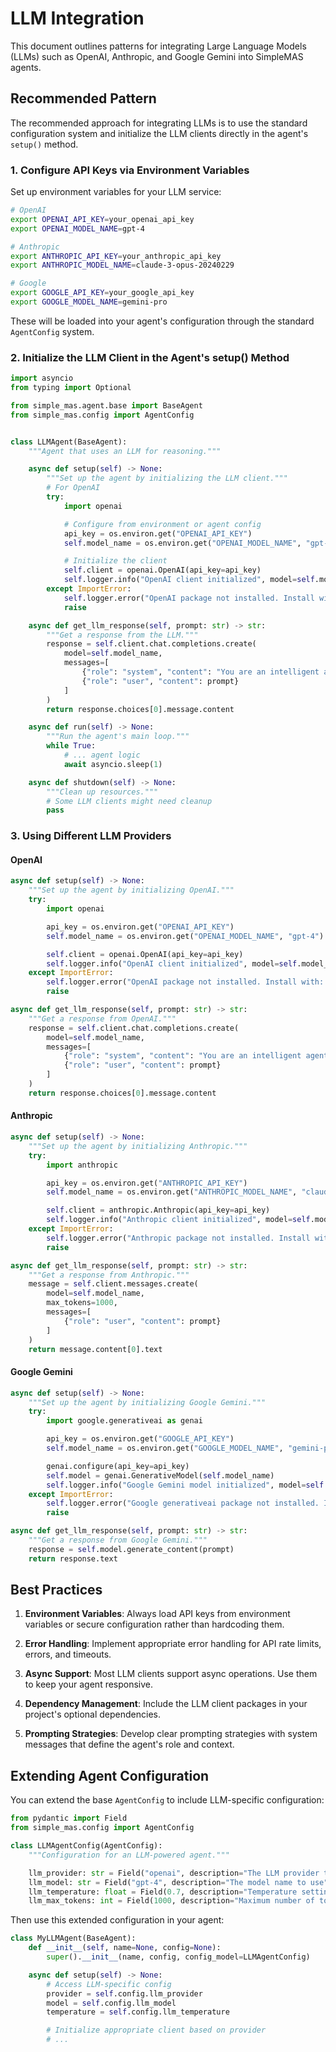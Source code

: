 # LLM Integration

This document outlines patterns for integrating Large Language Models (LLMs) such as OpenAI, Anthropic, and Google Gemini into SimpleMAS agents.

## Recommended Pattern

The recommended approach for integrating LLMs is to use the standard configuration system and initialize the LLM clients directly in the agent's `setup()` method.

### 1. Configure API Keys via Environment Variables

Set up environment variables for your LLM service:

```bash
# OpenAI
export OPENAI_API_KEY=your_openai_api_key
export OPENAI_MODEL_NAME=gpt-4

# Anthropic
export ANTHROPIC_API_KEY=your_anthropic_api_key
export ANTHROPIC_MODEL_NAME=claude-3-opus-20240229

# Google
export GOOGLE_API_KEY=your_google_api_key
export GOOGLE_MODEL_NAME=gemini-pro
```

These will be loaded into your agent's configuration through the standard `AgentConfig` system.

### 2. Initialize the LLM Client in the Agent's setup() Method

```python
import asyncio
from typing import Optional

from simple_mas.agent.base import BaseAgent
from simple_mas.config import AgentConfig


class LLMAgent(BaseAgent):
    """Agent that uses an LLM for reasoning."""

    async def setup(self) -> None:
        """Set up the agent by initializing the LLM client."""
        # For OpenAI
        try:
            import openai

            # Configure from environment or agent config
            api_key = os.environ.get("OPENAI_API_KEY")
            self.model_name = os.environ.get("OPENAI_MODEL_NAME", "gpt-4")

            # Initialize the client
            self.client = openai.OpenAI(api_key=api_key)
            self.logger.info("OpenAI client initialized", model=self.model_name)
        except ImportError:
            self.logger.error("OpenAI package not installed. Install with: pip install openai")
            raise

    async def get_llm_response(self, prompt: str) -> str:
        """Get a response from the LLM."""
        response = self.client.chat.completions.create(
            model=self.model_name,
            messages=[
                {"role": "system", "content": "You are an intelligent agent in a multi-agent system."},
                {"role": "user", "content": prompt}
            ]
        )
        return response.choices[0].message.content

    async def run(self) -> None:
        """Run the agent's main loop."""
        while True:
            # ... agent logic
            await asyncio.sleep(1)

    async def shutdown(self) -> None:
        """Clean up resources."""
        # Some LLM clients might need cleanup
        pass
```

### 3. Using Different LLM Providers

#### OpenAI

```python
async def setup(self) -> None:
    """Set up the agent by initializing OpenAI."""
    try:
        import openai

        api_key = os.environ.get("OPENAI_API_KEY")
        self.model_name = os.environ.get("OPENAI_MODEL_NAME", "gpt-4")

        self.client = openai.OpenAI(api_key=api_key)
        self.logger.info("OpenAI client initialized", model=self.model_name)
    except ImportError:
        self.logger.error("OpenAI package not installed. Install with: pip install openai")
        raise

async def get_llm_response(self, prompt: str) -> str:
    """Get a response from OpenAI."""
    response = self.client.chat.completions.create(
        model=self.model_name,
        messages=[
            {"role": "system", "content": "You are an intelligent agent in a multi-agent system."},
            {"role": "user", "content": prompt}
        ]
    )
    return response.choices[0].message.content
```

#### Anthropic

```python
async def setup(self) -> None:
    """Set up the agent by initializing Anthropic."""
    try:
        import anthropic

        api_key = os.environ.get("ANTHROPIC_API_KEY")
        self.model_name = os.environ.get("ANTHROPIC_MODEL_NAME", "claude-3-opus-20240229")

        self.client = anthropic.Anthropic(api_key=api_key)
        self.logger.info("Anthropic client initialized", model=self.model_name)
    except ImportError:
        self.logger.error("Anthropic package not installed. Install with: pip install anthropic")
        raise

async def get_llm_response(self, prompt: str) -> str:
    """Get a response from Anthropic."""
    message = self.client.messages.create(
        model=self.model_name,
        max_tokens=1000,
        messages=[
            {"role": "user", "content": prompt}
        ]
    )
    return message.content[0].text
```

#### Google Gemini

```python
async def setup(self) -> None:
    """Set up the agent by initializing Google Gemini."""
    try:
        import google.generativeai as genai

        api_key = os.environ.get("GOOGLE_API_KEY")
        self.model_name = os.environ.get("GOOGLE_MODEL_NAME", "gemini-pro")

        genai.configure(api_key=api_key)
        self.model = genai.GenerativeModel(self.model_name)
        self.logger.info("Google Gemini model initialized", model=self.model_name)
    except ImportError:
        self.logger.error("Google generativeai package not installed. Install with: pip install google-generativeai")
        raise

async def get_llm_response(self, prompt: str) -> str:
    """Get a response from Google Gemini."""
    response = self.model.generate_content(prompt)
    return response.text
```

## Best Practices

1. **Environment Variables**: Always load API keys from environment variables or secure configuration rather than hardcoding them.

2. **Error Handling**: Implement appropriate error handling for API rate limits, errors, and timeouts.

3. **Async Support**: Most LLM clients support async operations. Use them to keep your agent responsive.

4. **Dependency Management**: Include the LLM client packages in your project's optional dependencies.

5. **Prompting Strategies**: Develop clear prompting strategies with system messages that define the agent's role and context.

## Extending Agent Configuration

You can extend the base `AgentConfig` to include LLM-specific configuration:

```python
from pydantic import Field
from simple_mas.config import AgentConfig

class LLMAgentConfig(AgentConfig):
    """Configuration for an LLM-powered agent."""

    llm_provider: str = Field("openai", description="The LLM provider to use (openai, anthropic, google)")
    llm_model: str = Field("gpt-4", description="The model name to use")
    llm_temperature: float = Field(0.7, description="Temperature setting for LLM responses")
    llm_max_tokens: int = Field(1000, description="Maximum number of tokens in responses")
```

Then use this extended configuration in your agent:

```python
class MyLLMAgent(BaseAgent):
    def __init__(self, name=None, config=None):
        super().__init__(name, config, config_model=LLMAgentConfig)

    async def setup(self) -> None:
        # Access LLM-specific config
        provider = self.config.llm_provider
        model = self.config.llm_model
        temperature = self.config.llm_temperature

        # Initialize appropriate client based on provider
        # ...
```
